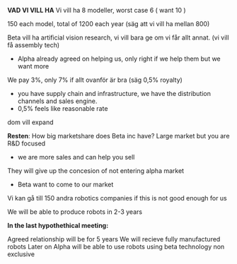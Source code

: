 **VAD VI VILL HA**
Vi vill ha 8 modeller, worst case 6 ( want 10 )

150 each model, total of 1200 each year (säg att vi vill ha mellan 800)

Beta vill ha artificial vision research, vi vill bara ge om vi får allt annat. (vi vill få assembly tech)
- Alpha already agreed on helping us, only right if we help them but we want more

We pay 3%, only 7% if allt ovanför är bra (säg 0,5% royalty)
- you have supply chain and infrastructure, we have the distribution channels and sales engine.
- 0,5% feels like reasonable rate

dom vill expand

**Resten**:
How big marketshare does Beta inc have? Large market but you are R&D focused
- we are more sales and can help you sell

They will give up the concesion of not entering alpha market
- Beta want to come to our market

Vi kan gå till 150 andra robotics companies if this is not good enough for us

We will be able to produce robots in 2-3 years


**In the last hypothethical meeting:**

Agreed relationship will be for 5 years
We will recieve fully manufactured robots
Later on Alpha will be able to use robots using beta technology
non exclusive